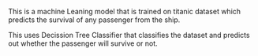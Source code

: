 This is a machine Leaning model that is trained on titanic dataset which predicts the survival of any passenger from the ship.

This uses Decission Tree Classifier that classifies the dataset and predicts out whether the passenger will survive or not.
